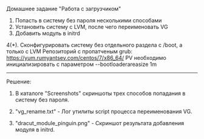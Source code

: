 Домашнее задание
"Работа с загрузчиком"

1. Попасть в систему без пароля несколькими способами
2. Установить систему с LVM, после чего переименовать VG
3. Добавить модуль в initrd

4(*). Сконфигурировать систему без отдельного раздела с /boot, а только с LVM
Репозиторий с пропатченым grub: https://yum.rumyantsev.com/centos/7/x86_64/
PV необходимо инициализировать с параметром --bootloaderareasize 1m
___________

Решение:

1. В каталоге "Screenshots" скриншоты трех способов попадания в систему без пароля.

2. "vg_rename.txt" - Лог утилиты script процесса переименования VG.

3. "dracut_module_pinguin.png" - Скриншот результата добавления модуля в initrd. 

